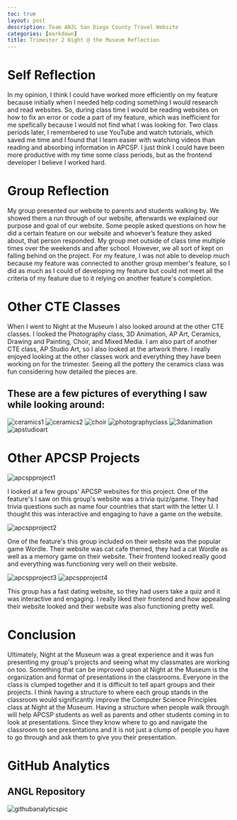 ```yaml
---
toc: true
layout: post
description: Team ANJL San Diego County Travel Website
categories: [markdown]
title: Trimester 2 Night @ the Museum Reflection
---
```


# Self Reflection

In my opinion, I think I could have worked more efficiently on my feature because initially when I needed help coding something I would research and read websites. So, during class time I would be reading websites on how to fix an error or code a part of my feature, which was inefficient for me spefically because I would not find what I was looking for. Two class periods later, I remembered to use YouTube and watch tutorials, which saved me time and I found that I learn easier with watching videos than reading and absorbing information in APCSP. I just think I could have been more productive with my time some class periods, but as the frontend developer I believe I worked hard. 

# Group Reflection

My group presented our website to parents and students walking by. We showed them a run through of our website, afterwards we explained our purpose and goal of our website. Some people asked questions on how he did a certain feature on our website and whoever’s feature they asked about, that person responded. My group met outside of class time multiple times over the weekends and after school. However, we all sort of kept on falling behind on the project. For my feature, I was not able to develop much because my feature was connected to another group member's feature, so I did as much as I could of developing my feature but could not meet all the criteria of my feature due to it relying on another feature's completion. 

# Other CTE Classes 

When I went to Night at the Museum I also looked around at the other CTE classes. I looked the Photography class, 3D Animation, AP Art, Ceramics, Drawing and Painting, Choir, and Mixed Media. I am also part of another CTE class, AP Studio Art, so I also looked at the artwork there. I really enjoyed looking at the other classes work and everything they have been working on for the trimester. Seeing all the pottery the ceramics class was fun considering how detailed the pieces are. 

## These are a few pictures of everything I saw while looking around: 

![ceramics1](https://cdn.discordapp.com/attachments/1010052426490982461/1079465606950162572/IMG_0465.jpg)
![ceramics2](https://cdn.discordapp.com/attachments/1010052426490982461/1079465607243759636/IMG_0466.jpg)
![choir](https://cdn.discordapp.com/attachments/1010052426490982461/1079465606107103242/IMG_0463.jpg)
![photographyclass](https://cdn.discordapp.com/attachments/1010052426490982461/1079465633516884099/IMG_0472.jpg)
![3danimation](https://cdn.discordapp.com/attachments/1010052426490982461/1079465605800923196/IMG_0462.jpg)
![apstudioart](https://cdn.discordapp.com/attachments/1010052426490982461/1079465607512211527/IMG_0467.jpg)

# Other APCSP Projects

![apcspproject1](https://cdn.discordapp.com/attachments/1010052426490982461/1079465633093275788/IMG_0471.jpg)

I looked at a few groups' APCSP websites for this project. One of the feature's I saw on this group's website was a trivia quiz/game. They had trivia questions such as name four countries that start with the letter U. I thought this was interactive and engaging to have a game on the website. 

![apcspproject2](https://cdn.discordapp.com/attachments/1010052426490982461/1079465607948406844/IMG_0468.jpg)

One of the feature's this group included on their website was the popular game Wordle. Their website was cat cafe themed, they had a cat Wordle as well as a memory game on their website. Their frontend looked really good and everything was functioning very well on their website. 

![apcspproject3](https://cdn.discordapp.com/attachments/1010052426490982461/1079465608221032528/IMG_0469.jpg)
![apcspproject4](https://cdn.discordapp.com/attachments/1010052426490982461/1079465608573370468/IMG_0470.jpg)

This group has a fast dating website, so they had users take a quiz and it was interactive and engaging. I really liked their frontend and how appealing their website looked and their website was also functioning pretty well. 

# Conclusion

Ultimately, Night at the Museum was a great experience and it was fun presenting my group's projects and seeing what my classmates are working on too. Something that can be improved upon at Night at the Museum is the organization and format of presentations in the classrooms. Everyone in the class is clumped together and it is difficult to tell apart groups and their projects. I think having a structure to where each group stands in the classroom would significantly improve the Computer Science Principles class at Night at the Museum. Having a structure when people walk through will help APCSP students as well as parents and other students coming in to look at presentations. Since they know where to go and navigate the classroom to see presentations and it is not just a clump of people you have to go through and ask them to give you their presentation.

# GitHub Analytics 

## ANGL Repository

![githubanalyticspic](https://cdn.discordapp.com/attachments/1010052426490982461/1079525492119580683/Screen_Shot_2023-02-26_at_2.08.44_PM.png)